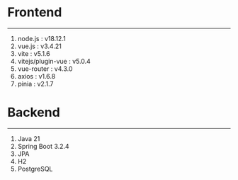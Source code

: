 # Frontend
---
1. node.js : v18.12.1
2. vue.js : v3.4.21
3. vite : v5.1.6
4. vitejs/plugin-vue : v5.0.4
5. vue-router : v4.3.0
6. axios : v1.6.8
7. pinia : v2.1.7

# Backend
---
1. Java 21
2. Spring Boot 3.2.4
3. JPA
4. H2
5. PostgreSQL
